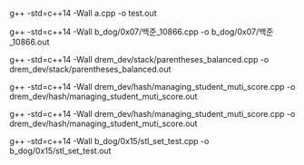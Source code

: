 g++ -std=c++14 -Wall a.cpp -o test.out

g++ -std=c++14 -Wall b_dog/0x07/백준_10866.cpp -o b_dog/0x07/백준_10866.out

g++ -std=c++14 -Wall drem_dev/stack/parentheses_balanced.cpp -o drem_dev/stack/parentheses_balanced.out

g++ -std=c++14 -Wall drem_dev/hash/managing_student_muti_score.cpp -o drem_dev/hash/managing_student_muti_score.out

g++ -std=c++14 -Wall drem_dev/hash/managing_student_muti_score.cpp -o drem_dev/hash/managing_student_muti_score.out

g++ -std=c++14 -Wall b_dog/0x15/stl_set_test.cpp -o b_dog/0x15/stl_set_test.out